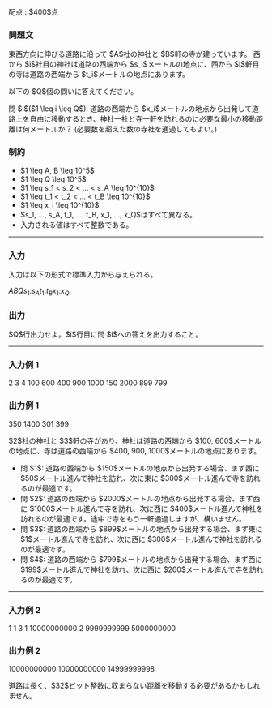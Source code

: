 
<div>

<span>

<span>

<p>
配点 : $400$点
</p>

<div>

<section>

### **問題文**

<p>
東西方向に伸びる道路に沿って $A$社の神社と $B$軒の寺が建っています。
西から $i$社目の神社は道路の西端から $s_i$メートルの地点に、西から $i$軒目の寺は道路の西端から $t_i$メートルの地点にあります。
</p>

<p>
以下の $Q$個の問いに答えてください。
</p>

<p>
問 $i$($1 \leq i \leq Q$): 道路の西端から $x_i$メートルの地点から出発して道路上を自由に移動するとき、神社一社と寺一軒を訪れるのに必要な最小の移動距離は何メートルか？ (必要数を超えた数の寺社を通過してもよい。)
</p>

</section>

</div>

<div>

<section>

### **制約**

<ul>

<li>
$1 \leq A, B \leq 10^5$
</li>

<li>
$1 \leq Q \leq 10^5$
</li>

<li>
$1 \leq s_1 < s_2 < ... < s_A \leq 10^{10}$
</li>

<li>
$1 \leq t_1 < t_2 < ... < t_B \leq 10^{10}$
</li>

<li>
$1 \leq x_i \leq 10^{10}$
</li>

<li>
$s_1, ..., s_A, t_1, ..., t_B, x_1, ..., x_Q$はすべて異なる。
</li>

<li>
入力される値はすべて整数である。
</li>

</ul>

</section>

</div>

---

<div>

<div>

<section>

### **入力**

<p>
入力は以下の形式で標準入力から与えられる。
</p>

<div>

$A$$B$$Q$$s_1$$:$$s_A$$t_1$$:$$t_B$$x_1$$:$$x_Q$
</div>

</section>

</div>

<div>

<section>

### **出力**

<p>
$Q$行出力せよ。$i$行目に問 $i$への答えを出力すること。
</p>

</section>

</div>

</div>

---

<div>

<section>

### **入力例 1**

<div>

2 3 4
100
600
400
900
1000
150
2000
899
799

</div>

</section>

</div>

<div>

<section>

### **出力例 1**

<div>

350
1400
301
399

</div>

<p>
$2$社の神社と $3$軒の寺があり、神社は道路の西端から $100, 600$メートルの地点に、寺は道路の西端から $400, 900, 1000$メートルの地点にあります。
</p>

<ul>

<li>
問 $1$: 道路の西端から $150$メートルの地点から出発する場合、まず西に $50$メートル進んで神社を訪れ、次に東に $300$メートル進んで寺を訪れるのが最適です。
</li>

<li>
問 $2$: 道路の西端から $2000$メートルの地点から出発する場合、まず西に $1000$メートル進んで寺を訪れ、次に西に $400$メートル進んで神社を訪れるのが最適です。途中で寺をもう一軒通過しますが、構いません。
</li>

<li>
問 $3$: 道路の西端から $899$メートルの地点から出発する場合、まず東に $1$メートル進んで寺を訪れ、次に西に $300$メートル進んで神社を訪れるのが最適です。
</li>

<li>
問 $4$: 道路の西端から $799$メートルの地点から出発する場合、まず西に $199$メートル進んで神社を訪れ、次に西に $200$メートル進んで寺を訪れるのが最適です。
</li>

</ul>

</section>

</div>

---

<div>

<section>

### **入力例 2**

<div>

1 1 3
1
10000000000
2
9999999999
5000000000

</div>

</section>

</div>

<div>

<section>

### **出力例 2**

<div>

10000000000
10000000000
14999999998

</div>

<p>
道路は長く、$32$ビット整数に収まらない距離を移動する必要があるかもしれません。
</p>

</section>

</div>

</span>

</span>

</div>

